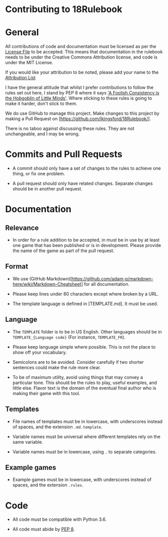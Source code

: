 Contributing to 18Rulebook
==========================

# General

All contributions of code and documentation must be licensed as per the
[License File](./LICENSE.md) to be accepted. This means that documentation in
the rulebook needs to be under the Creative Commons Attribution license, and
code is under the MIT License.

If you would like your attribution to be noted, please add your name to the
[Attribution List](./ATTRIBUTIONS.md)

I have the general attitude that whilst I prefer contributions to follow the
rules set out here, I stand by PEP 8 where it says ['A Foolish Consistency is
the Hobgoblin of Little Minds'](https://www.python.org/dev/peps/pep-0008/#a-foolish-consistency-is-the-hobgoblin-of-little-minds).
Where sticking to these rules is going to make it harder, don't stick to them.

We do use GitHub to manage this project. Make changes to this project by making
a Pull Request on [https://github.com/lkingsford/18Rulebook/].

There is no taboo against discussing these rules. They are not unchangeable,
and I may be wrong.

# Commits and Pull Requests

- A commit should only have a set of changes to the rules to achieve one thing,
  or fix one problem.

- A pull request should only have related changes. Separate changes should be
  in another pull request.

# Documentation

## Relevance

- In order for a rule addition to be accepted, in must be in use by at least
  one game that has been published or is in development. Please provide the
  name of the game as part of the pull request.

## Format

- We use (GitHub Markdown)[https://github.com/adam-p/markdown-here/wiki/Markdown-Cheatsheet]
  for all documentation.

- Please keep lines under 80 characters except where broken by a URL.

- The template language is defined in [TEMPLATE.md]. It must be used.

## Language

- The `TEMPLATE` folder is to be in US English. Other languages should be in
  `TEMPLATE_{Language code}` (For instance, `TEMPLATE_FR`).

- Please keep language simple where possible. This is not the place to show off
  your vocabulary.

- Semicolons are to be avoided. Consider carefully if two shorter sentences
  could make the rule more clear.

- To be of maximum utility, avoid using things that may convey a particular
  tone. This should be the rules to play, useful examples, and little else.
  Flavor text is the domain of the eventual final author who is making their
  game with this tool.

## Templates

- File names of templates must be in lowercase, with underscores instead of
  spaces, and the extension `.md.template`.

- Variable names must be universal where different templates rely on the same
  variable.

- Variable names must be in lowercase, using `.` to separate categories.

## Example games

- Example games must be in lowercase, with underscores instead of spaces, and
  the extension `.rules`.

# Code

- All code must be compatible with Python 3.6.

- All code must abide by [PEP 8](https://www.python.org/dev/peps/pep-0008/#a-foolish-consistency-is-the-hobgoblin-of-little-minds).